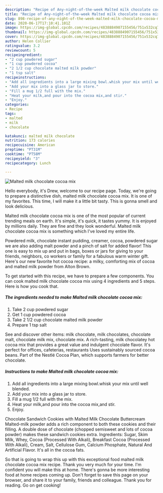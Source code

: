 ```yaml
---
description: "Recipe of Any-night-of-the-week Malted milk chocolate cocoa mix"
title: "Recipe of Any-night-of-the-week Malted milk chocolate cocoa mix"
slug: 898-recipe-of-any-night-of-the-week-malted-milk-chocolate-cocoa-mix
date: 2020-06-17T17:10:41.101Z
image: https://img-global.cpcdn.com/recipes/4838884907155456/751x532cq70/malted-milk-chocolate-cocoa-mix-recipe-main-photo.jpg
thumbnail: https://img-global.cpcdn.com/recipes/4838884907155456/751x532cq70/malted-milk-chocolate-cocoa-mix-recipe-main-photo.jpg
cover: https://img-global.cpcdn.com/recipes/4838884907155456/751x532cq70/malted-milk-chocolate-cocoa-mix-recipe-main-photo.jpg
author: Helen Collier
ratingvalue: 3.2
reviewcount: 5
recipeingredient:
- "2 cup powdered sugar"
- "1 cup powdered cocoa"
- "2 1/2 cup chocolate malted milk powder"
- "1 tsp salt"
recipeinstructions:
- "Add all ingredients into a large mixing bowl.whisk your mix until well blended."
- "Add your mix into a glass jar to store."
- "Fill a mug 1/2 full with the mix."
- "Heat your milk,and pour into the cocoa mix,and stir."
- "Enjoy."
categories:
- Recipe
tags:
- malted
- milk
- chocolate

katakunci: malted milk chocolate 
nutrition: 173 calories
recipecuisine: American
preptime: "PT31M"
cooktime: "PT58M"
recipeyield: "3"
recipecategory: Lunch

---
```



![Malted milk chocolate cocoa mix](https://img-global.cpcdn.com/recipes/4838884907155456/751x532cq70/malted-milk-chocolate-cocoa-mix-recipe-main-photo.jpg)

Hello everybody, it's Drew, welcome to our recipe page. Today, we're going to prepare a distinctive dish, malted milk chocolate cocoa mix. It is one of my favorites. This time, I will make it a little bit tasty. This is gonna smell and look delicious.

Malted milk chocolate cocoa mix is one of the most popular of current trending meals on earth. It's simple, it's quick, it tastes yummy. It is enjoyed by millions daily. They are fine and they look wonderful. Malted milk chocolate cocoa mix is something which I've loved my entire life.

Powdered milk, chocolate instant pudding, creamer, cocoa, powdered sugar we are also adding malt powder and a pinch of salt for added flavor! This one is easy to mix up and put in bags, boxes or jars for giving to your friends, neighbors, co workers or family for a fabulous warm winter gift. Here&#39;s our new favorite hot cocoa recipe: a milky, comforting mix of cocoa and malted milk powder from Alton Brown.


To get started with this recipe, we have to prepare a few components. You can cook malted milk chocolate cocoa mix using 4 ingredients and 5 steps. Here is how you cook that.

<!--inarticleads1-->

##### The ingredients needed to make Malted milk chocolate cocoa mix:

1. Take 2 cup powdered sugar
1. Get 1 cup powdered cocoa
1. Take 2 1/2 cup chocolate malted milk powder
1. Prepare 1 tsp salt


See and discover other items: milk chocolate, milk chocolates, chocolate malt, chocolate milk mix, chocolate mix. A rich-tasting, milk chocolatey hot cocoa mix that provides a great value and indulgent chocolate flavor. It&#39;s perfect for offices, cafeterias, restaurants Uses sustainably sourced cocoa beans. Part of the Nestlé Cocoa Plan, which supports farmers for better chocolate. 

<!--inarticleads2-->

##### Instructions to make Malted milk chocolate cocoa mix:

1. Add all ingredients into a large mixing bowl.whisk your mix until well blended.
1. Add your mix into a glass jar to store.
1. Fill a mug 1/2 full with the mix.
1. Heat your milk,and pour into the cocoa mix,and stir.
1. Enjoy.


Chocolate Sandwich Cookies with Malted Milk Chocolate Buttercream Malted-milk powder adds a rich component to both these cookies and their filling. A double dose of chocolate (chopped semisweet and lots of cocoa powder) makes these sandwich cookies extra. Ingredients: Sugar, Skim Milk, Whey, Cocoa (Processed With Alkali), Breakfast Cocoa (Processed With Alkali), Cream, Salt, Cellulose Gum, Calcium Phosphate, Natural And Artificial Flavor. It&#39;s all in the cocoa fats. 

So that is going to wrap this up with this exceptional food malted milk chocolate cocoa mix recipe. Thank you very much for your time. I'm confident you will make this at home. There's gonna be more interesting food at home recipes coming up. Don't forget to save this page on your browser, and share it to your family, friends and colleague. Thank you for reading. Go on get cooking!
